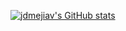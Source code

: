 [![jdmejiav's GitHub stats](https://github-readme-stats.vercel.app/api?username=jdmejiav)](https://github.com/jdmejiav/github-readme-stats)
